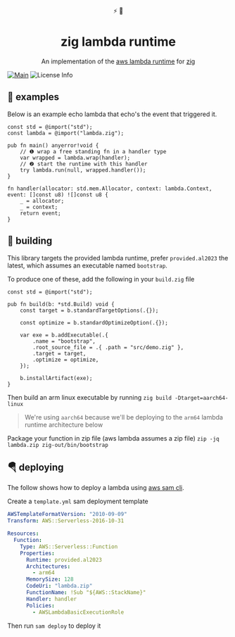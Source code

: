 <div align="center">
  ⚡ 🦎
</div>
<h1 align="center">
  zig lambda runtime
</h1>

<p align="center">
  An implementation of the <a href="https://docs.aws.amazon.com/lambda/latest/dg/runtimes-api.html">aws lambda runtime</a> for <a href="https://ziglang.org/">zig</a>
</p>

[![Main](https://github.com/softprops/zig-lambda-runtime/actions/workflows/main.yml/badge.svg)](https://github.com/softprops/zig-lambda-runtime/actions/workflows/main.yml) ![License Info](https://img.shields.io/github/license/softprops/typeid-java)


## 🍬 examples

Below is an example echo lambda that echo's the event that triggered it.

```zig
const std = @import("std");
const lambda = @import("lambda.zig");

pub fn main() anyerror!void {
    // ❶ wrap a free standing fn in a handler type
    var wrapped = lambda.wrap(handler);
    // ❷ start the runtime with this handler
    try lambda.run(null, wrapped.handler());
}

fn handler(allocator: std.mem.Allocator, context: lambda.Context, event: []const u8) ![]const u8 {
    _ = allocator;
    _ = context;
    return event;
}
```

## 🔧 building

This library targets the provided lambda runtime, prefer `provided.al2023` the latest, which assumes an executable named `bootstrap`.

To produce one of these, add the following in your `build.zig` file

```zig
const std = @import("std");

pub fn build(b: *std.Build) void {
    const target = b.standardTargetOptions(.{});

    const optimize = b.standardOptimizeOption(.{});

    var exe = b.addExecutable(.{
        .name = "bootstrap",
        .root_source_file = .{ .path = "src/demo.zig" },
        .target = target,
        .optimize = optimize,
    });

    b.installArtifact(exe);
}
```

Then build an arm linux executable by running `zig build -Dtarget=aarch64-linux`

> We're using `aarch64` because we'll be deploying to the `arm64` lambda runtime architecture below

Package your function in zip file (aws lambda assumes a zip file) `zip -jq lambda.zip zig-out/bin/bootstrap`

## 🪂 deploying

The follow shows how to deploy a lambda using [aws sam cli](https://docs.aws.amazon.com/serverless-application-model/latest/developerguide/install-sam-cli.html).

Create a `template.yml` sam deployment template

```yaml
AWSTemplateFormatVersion: "2010-09-09"
Transform: AWS::Serverless-2016-10-31

Resources:
  Function:
    Type: AWS::Serverless::Function
    Properties:
      Runtime: provided.al2023
      Architectures:
        - arm64
      MemorySize: 128
      CodeUri: "lambda.zip"
      FunctionName: !Sub "${AWS::StackName}"
      Handler: handler
      Policies:
        - AWSLambdaBasicExecutionRole
```

Then run `sam deploy` to deploy it
